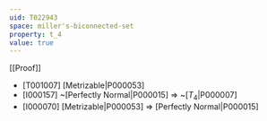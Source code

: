 ```yaml
---
uid: T022943
space: miller's-biconnected-set
property: t_4
value: true
---
```

[[Proof]]

* [T001007] [Metrizable|P000053]
* [I000157] ~[Perfectly Normal|P000015] => ~[$T_4$|P000007]
* [I000070] [Metrizable|P000053] => [Perfectly Normal|P000015]

